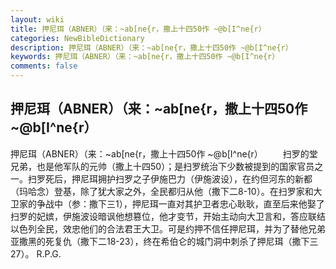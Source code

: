 ```yaml
---
layout: wiki
title: 押尼珥（ABNER）（来：~ab[ne{r，撒上十四50作 ~@b[I^ne{r）
categories: NewBibleDictionary
description: 押尼珥（ABNER）（来：~ab[ne{r，撒上十四50作 ~@b[I^ne{r）
keywords: 押尼珥（ABNER）（来：~ab[ne{r，撒上十四50作 ~@b[I^ne{r）
comments: false
---
```


## 押尼珥（ABNER）（来：~ab[ne{r，撒上十四50作 ~@b[I^ne{r）



押尼珥（ABNER）（来：~ab[ne{r，撒上十四50作 ~@b[I^ne{r）
　　扫罗的堂兄弟，也是他军队的元帅（撒上十四50）；是扫罗统治下少数被提到的国家官员之一。扫罗死后，押尼珥拥护扫罗之子伊施巴力（伊施波设），在约但河东的新都（玛哈念）登基，除了犹大家之外，全民都归从他（撒下二8-10）。在扫罗家和大卫家的争战中（参：撒下三1），押尼珥一直对其护卫者忠心耿耿，直至后来他娶了扫罗的妃嫔，伊施波设暗讽他想篡位，他才变节，开始主动向大卫言和，答应联结以色列全民，效忠他们的合法君王大卫。可是约押不信任押尼珥，并为了替他兄弟亚撒黑的死复仇（撒下二18-23），终在希伯仑的城门洞中刺杀了押尼珥（撒下三27）。
R.P.G.




